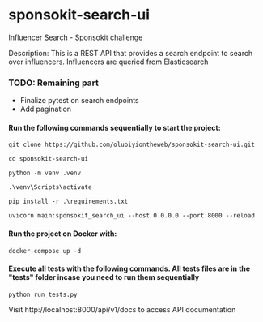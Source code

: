 # sponsokit-search-ui
Influencer Search - Sponsokit challenge

Description: This is a REST API that provides a search endpoint to search over influencers. Influencers are queried from Elasticsearch

### TODO: Remaining part 
- Finalize pytest on search endpoints
- Add pagination

#### Run the following commands sequentially to start the project:

    git clone https://github.com/olubiyiontheweb/sponsokit-search-ui.git

    cd sponsokit-search-ui

    python -m venv .venv

    .\venv\Scripts\activate

    pip install -r .\requirements.txt

    uvicorn main:sponsokit_search_ui --host 0.0.0.0 --port 8000 --reload

#### Run the project on Docker with:

    docker-compose up -d

#### Execute all tests with the following commands. All tests files are in the "tests" folder incase you need to run them sequentially

    python run_tests.py

Visit http://localhost:8000/api/v1/docs to access API documentation